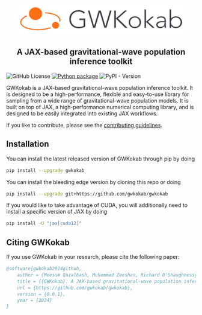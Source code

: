 <div align="center">
<img src="images/logo.png" alt="logo" width="440px" height="80px"></img>
</div>

<h2 align="center">
A JAX-based gravitational-wave population inference toolkit
</h2>

![GitHub License](https://img.shields.io/github/license/gwkokab/gwkokab)
[![Python package](https://github.com/gwkokab/gwkokab/actions/workflows/python-package.yml/badge.svg?branch=main)](https://github.com/gwkokab/gwkokab/actions/workflows/python-package.yml)
![PyPI - Version](https://img.shields.io/pypi/v/gwkokab)

GWKokab is a JAX-based gravitational-wave population inference toolkit. It is designed to be a high-performance, flexible and easy-to-use library for sampling from a wide range of gravitational-wave population models. It is built on top of JAX, a high-performance numerical computing library, and is designed to be easily integrated into existing JAX workflows.

If you like to contribute, please see the [contributing guidelines](docs/contributing/contributing.md).

## Installation

You can install the latest released version of GWKokab through pip by doing

```bash
pip install --upgrade gwkokab
```

You can install the bleeding edge version by cloning this repo or doing

```bash
pip install --upgrade git+https://github.com/gwkokab/gwkokab
```

If you would like to take advantage of CUDA, you will additionally need to install a specific version of JAX by doing

```bash
pip install -U "jax[cuda12]"
```

## Citing GWKokab

If you use GWKokab in your research, please cite the following paper:

```bibtex
@software{gwkokab2024github,
    author = {Meesum Qazalbash, Muhammad Zeeshan, Richard O'Shaughnessy},
    title = {{GWKokab}: A JAX-based gravitational-wave population inference toolkit},
    url = {https://github.com/gwkokab/gwkokab},
    version = {0.0.1},
    year = {2024}
}
```
